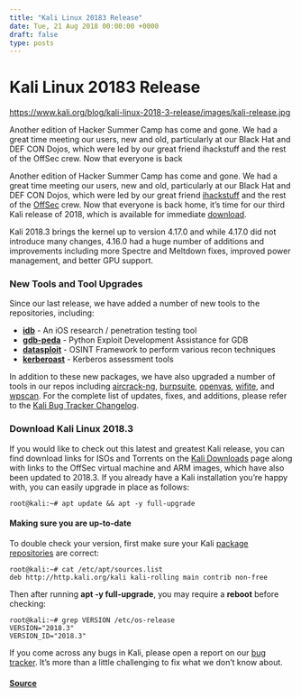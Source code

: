 ```yaml
---
title: "Kali Linux 20183 Release"
date: Tue, 21 Aug 2018 00:00:00 +0000
draft: false
type: posts
---
```

# Kali Linux 20183 Release

https://www.kali.org/blog/kali-linux-2018-3-release/images/kali-release.jpg



Another edition of Hacker Summer Camp has come and gone. We had a great time meeting our users, new and old, particularly at our Black Hat and DEF CON Dojos, which were led by our great friend ihackstuff and the rest of the OffSec crew. Now that everyone is back

Another edition of Hacker Summer Camp has come and gone. We had a great time meeting our users, new and old, particularly at our Black Hat and DEF CON Dojos, which were led by our great friend [ihackstuff](https://twitter.com/ihackstuff) and the rest of the [OffSec](https://www.offsec.com/) crew. Now that everyone is back home, it’s time for our third Kali release of 2018, which is available for immediate [download](https://www.kali.org/get-kali/).

Kali 2018.3 brings the kernel up to version 4.17.0 and while 4.17.0 did not introduce many changes, 4.16.0 had a huge number of additions and improvements including more Spectre and Meltdown fixes, improved power management, and better GPU support.

### New Tools and Tool Upgrades

Since our last release, we have added a number of new tools to the repositories, including:

-   **[idb](https://pkg.kali.org/pkg/idb)** - An iOS research / penetration testing tool
-   **[gdb-peda](https://pkg.kali.org/pkg/gdb-peda)** - Python Exploit Development Assistance for GDB
-   **[datasploit](https://pkg.kali.org/pkg/datasploit)** - OSINT Framework to perform various recon techniques
-   **[kerberoast](https://pkg.kali.org/pkg/kerberoast)** - Kerberos assessment tools

In addition to these new packages, we have also upgraded a number of tools in our repos including [aircrack-ng](https://www.kali.org/tools/aircrack-ng/), [burpsuite](https://www.kali.org/tools/burpsuite/), [openvas](https://www.kali.org/tools/gvm/), [wifite](https://www.kali.org/tools/wifite/), and [wpscan](https://www.kali.org/tools/wpscan/). For the complete list of updates, fixes, and additions, please refer to the [Kali Bug Tracker Changelog](https://bugs.kali.org/changelog_page.php).

### Download Kali Linux 2018.3

If you would like to check out this latest and greatest Kali release, you can find download links for ISOs and Torrents on the [Kali Downloads](https://www.kali.org/get-kali/) page along with links to the OffSec virtual machine and ARM images, which have also been updated to 2018.3. If you already have a Kali installation you’re happy with, you can easily upgrade in place as follows:

```console
root@kali:~# apt update && apt -y full-upgrade
```

#### Making sure you are up-to-date

To double check your version, first make sure your Kali [package repositories](https://www.kali.org/docs/general-use/kali-linux-sources-list-repositories/) are correct:

```console
root@kali:~# cat /etc/apt/sources.list
deb http://http.kali.org/kali kali-rolling main contrib non-free
```

Then after running **apt -y full-upgrade**, you may require a **reboot** before checking:

```console
root@kali:~# grep VERSION /etc/os-release
VERSION="2018.3"
VERSION_ID="2018.3"
```

If you come across any bugs in Kali, please open a report on our [bug tracker](https://bugs.kali.org/main_page.php). It’s more than a little challenging to fix what we don’t know about.

#### [Source](https://www.kali.org/blog/kali-linux-2018-3-release/)

